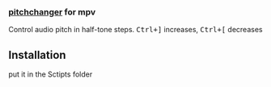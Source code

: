 ### [pitchchanger](./pitchchanger.lua) for mpv

Control audio pitch in half-tone steps.
<kbd>Ctrl+]</kbd> increases,
<kbd>Ctrl+[</kbd> decreases 


## Installation

put it in the Sctipts folder




